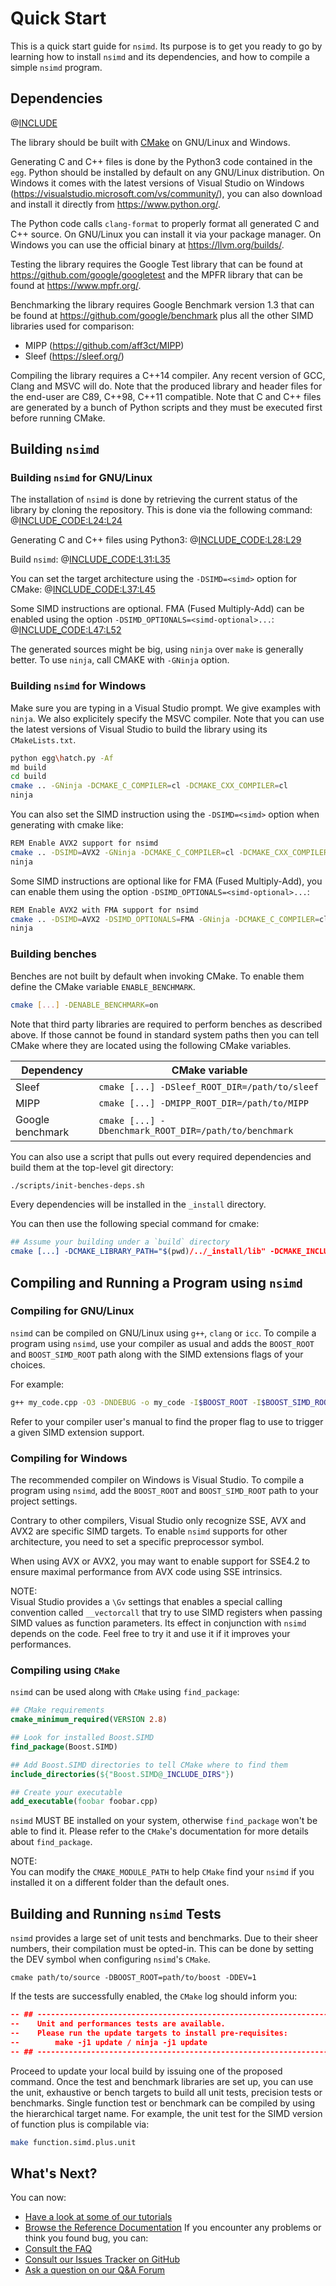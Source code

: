 <!--

Copyright (c) 2019 Agenium Scale

Permission is hereby granted, free of charge, to any person obtaining a copy
of this software and associated documentation files (the "Software"), to deal
in the Software without restriction, including without limitation the rights
to use, copy, modify, merge, publish, distribute, sublicense, and/or sell
copies of the Software, and to permit persons to whom the Software is
furnished to do so, subject to the following conditions:

The above copyright notice and this permission notice shall be included in all
copies or substantial portions of the Software.

THE SOFTWARE IS PROVIDED "AS IS", WITHOUT WARRANTY OF ANY KIND, EXPRESS OR
IMPLIED, INCLUDING BUT NOT LIMITED TO THE WARRANTIES OF MERCHANTABILITY,
FITNESS FOR A PARTICULAR PURPOSE AND NONINFRINGEMENT. IN NO EVENT SHALL THE
AUTHORS OR COPYRIGHT HOLDERS BE LIABLE FOR ANY CLAIM, DAMAGES OR OTHER
LIABILITY, WHETHER IN AN ACTION OF CONTRACT, TORT OR OTHERWISE, ARISING FROM,
OUT OF OR IN CONNECTION WITH THE SOFTWARE OR THE USE OR OTHER DEALINGS IN THE
SOFTWARE.

-->

# Quick Start

This is a quick start guide for `nsimd`. Its purpose is to get you ready to go
by learning how to install `nsimd` and its dependencies, and how to compile a
simple `nsimd` program.


##  Dependencies

@[INCLUDE](compilers_and_versions.md)

The library should be built with
[CMake](https://gitlab.kitware.com/cmake/cmake) on GNU/Linux and Windows.

Generating C and C++ files is done by the Python3 code contained in the `egg`.
Python should be installed by default on any GNU/Linux distribution. On Windows
it comes with the latest versions of Visual Studio on Windows
(<https://visualstudio.microsoft.com/vs/community/>), you can also download and
install it directly from <https://www.python.org/>.

The Python code calls `clang-format` to properly format all generated C and C++
source. On GNU/Linux you can install it via your package manager. On Windows you
can use the official binary at <https://llvm.org/builds/>.

Testing the library requires the Google Test library that can be found at
<https://github.com/google/googletest> and the MPFR library that can be found at
<https://www.mpfr.org/>.

Benchmarking the library requires Google Benchmark version 1.3 that can be
found at <https://github.com/google/benchmark> plus all the other SIMD
libraries used for comparison:
- MIPP (<https://github.com/aff3ct/MIPP>)
- Sleef (<https://sleef.org/>)

Compiling the library requires a C++14 compiler. Any recent version of GCC,
Clang and MSVC will do. Note that the produced library and header files for the
end-user are C89, C++98, C++11 compatible. Note that C and C++ files are
generated by a bunch of Python scripts and they must be executed first before
running CMake.


## Building `nsimd`

### Building `nsimd` for GNU/Linux

The installation of `nsimd` is done by retrieving the current status of the
library by cloning the repository. This is done via the following command:
@[INCLUDE_CODE:L24:L24](../src/nsimd.sh)

Generating C and C++ files using Python3:
@[INCLUDE_CODE:L28:L29](../src/nsimd.sh)

Build `nsimd`:
@[INCLUDE_CODE:L31:L35](../src/nsimd.sh)

You can set the target architecture using the `-DSIMD=<simd>` option for CMake:
@[INCLUDE_CODE:L37:L45](../src/nsimd.sh)

Some SIMD instructions are optional. FMA (Fused Multiply-Add) can be enabled
using the option `-DSIMD_OPTIONALS=<simd-optional>...`:
@[INCLUDE_CODE:L47:L52](../src/nsimd.sh)

The generated sources might be big, using `ninja` over `make` is generally
better. To use `ninja`, call CMAKE with `-GNinja` option.

### Building `nsimd` for Windows

Make sure you are typing in a Visual Studio prompt. We give examples with
`ninja`. We also explicitely specify the MSVC compiler. Note that you can
use the latest versions of Visual Studio to build the library using its
`CMakeLists.txt`.

```Bash
python egg\hatch.py -Af
md build
cd build
cmake .. -GNinja -DCMAKE_C_COMPILER=cl -DCMAKE_CXX_COMPILER=cl
ninja
```

You can also set the SIMD instruction using the `-DSIMD=<simd>` option when
generating with cmake like:

```Bash
REM Enable AVX2 support for nsimd
cmake .. -DSIMD=AVX2 -GNinja -DCMAKE_C_COMPILER=cl -DCMAKE_CXX_COMPILER=cl
ninja
```

Some SIMD instructions are optional like for FMA (Fused Multiply-Add), you
can enable them using the option `-DSIMD_OPTIONALS=<simd-optional>...`:

```Bash
REM Enable AVX2 with FMA support for nsimd
cmake .. -DSIMD=AVX2 -DSIMD_OPTIONALS=FMA -GNinja -DCMAKE_C_COMPILER=cl -DCMAKE_CXX_COMPILER=cl
ninja
```

### Building benches

Benches are not built by default when invoking CMake. To enable them define
the CMake variable `ENABLE_BENCHMARK`.

```Bash
cmake [...] -DENABLE_BENCHMARK=on
```

Note that third party libraries are required to perform benches as described
above. If those cannot be found in standard system paths then you can tell
CMake where they are located using the following CMake variables.

| Dependency       | CMake variable                                        |
|------------------|-------------------------------------------------------|
| Sleef            | `cmake [...] -DSleef_ROOT_DIR=/path/to/sleef`         |
| MIPP             | `cmake [...] -DMIPP_ROOT_DIR=/path/to/MIPP`           |
| Google benchmark | `cmake [...] -Dbenchmark_ROOT_DIR=/path/to/benchmark` |

You can also use a script that pulls out every required dependencies and build
them at the top-level git directory:

```Bash
./scripts/init-benches-deps.sh
```

Every dependencies will be installed in the `_install` directory.

You can then use the following special command for cmake:
```CMake
## Assume your building under a `build` directory
cmake [...] -DCMAKE_LIBRARY_PATH="$(pwd)/../_install/lib" -DCMAKE_INCLUDE_PATH="$(pwd)/../_install/include" -DENABLE_BENCHMARK=on
```


## Compiling and Running a Program using `nsimd`

<!-- TODO -->

### Compiling for GNU/Linux

`nsimd` can be compiled on GNU/Linux using `g++`, `clang` or `icc`. To compile
a program using `nsimd`, use your compiler as usual and adds the `BOOST_ROOT`
and `BOOST_SIMD_ROOT` path along with the SIMD extensions flags of your choices.

For example:
```Bash
g++ my_code.cpp -O3 -DNDEBUG -o my_code -I$BOOST_ROOT -I$BOOST_SIMD_ROOT -mavx
```
Refer to your compiler user's manual to find the proper flag to use to trigger a
given SIMD extension support.

### Compiling for Windows

The recommended compiler on Windows is Visual Studio. To compile a program using
`nsimd`, add the `BOOST_ROOT` and `BOOST_SIMD_ROOT` path to your project
settings.

Contrary to other compilers, Visual Studio only recognize SSE, AVX and AVX2 are
specific SIMD targets. To enable `nsimd` supports for other architecture, you
need to set a specific preprocessor symbol.

When using AVX or AVX2, you may want to enable support for SSE4.2 to ensure
maximal performance from AVX code using SSE intrinsics.

NOTE:  
Visual Studio provides a `\Gv` settings that enables a special calling
convention called `__vectorcall` that try to use SIMD registers when passing
SIMD values as function parameters. Its effect in conjunction with `nsimd`
depends on the code. Feel free to try it and use it if it improves your
performances.

### Compiling using `CMake`

`nsimd` can be used along with `CMake` using `find_package`:
```CMake
## CMake requirements
cmake_minimum_required(VERSION 2.8)

## Look for installed Boost.SIMD
find_package(Boost.SIMD)

## Add Boost.SIMD directories to tell CMake where to find them
include_directories(${"Boost.SIMD@_INCLUDE_DIRS"})

## Create your executable
add_executable(foobar foobar.cpp)
```

`nsimd` MUST BE installed on your system, otherwise `find_package` won't be able
to find it. Please refer to the `CMake`'s documentation for more details about
`find_package`.

NOTE:  
You can modify the `CMAKE_MODULE_PATH` to help `CMake` find your `nsimd` if you
installed it on a different folder than the default ones.


## Building and Running `nsimd` Tests

`nsimd` provides a large set of unit tests and benchmarks. Due to their sheer
numbers, their compilation must be opted-in. This can be done by setting the
DEV symbol when configuring `nsimd`'s `CMake`. 
```
cmake path/to/source -DBOOST_ROOT=path/to/boost -DDEV=1
```
If the tests are successfully enabled, the `CMake` log should inform you:
```CMake
-- ## -----------------------------------------------------------------------------
--    Unit and performances tests are available.
--    Please run the update targets to install pre-requisites:
--        make -j1 update / ninja -j1 update
-- ## -----------------------------------------------------------------------------
```
Proceed to update your local build by issuing one of the proposed command. Once
the test and benchmark libraries are set up, you can use the unit, exhaustive or
bench targets to build all unit tests, precision tests or benchmarks. Single
function test or benchmark can be compiled by using the hierarchical target
name. For example, the unit test for the SIMD version of function plus is
compilable via:
```Bash
make function.simd.plus.unit
```


## What's Next?

You can now:
- [Have a look at some of our tutorials](tutorials.md)
- [Browse the Reference Documentation](api.md)
If you encounter any problems or think you found bug, you can:
- [Consult the FAQ](faq.md)
- [Consult our Issues Tracker on GitHub](https://github.com/agenium-scale/nsimd/issues)
- [Ask a question on our Q&A Forum](https://groups.google.com/forum/#!forum/boost-simd)
